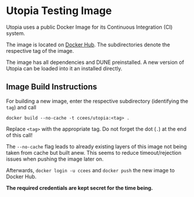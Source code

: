 # Utopia Testing Image

Utopia uses a public Docker Image for its Continuous Integration (CI) system.

The image is located on [Docker Hub](https://hub.docker.com/r/ccees/utopia/).
The subdirectories denote the respective tag of the image.

The image has all dependencies and DUNE preinstalled.
A new version of Utopia can be loaded into it an installed directly.

## Image Build Instructions
For building a new image, enter the respective subdirectory (identifying the `tag`) and call

    docker build --no-cache -t ccees/utopia:<tag> .

Replace `<tag>` with the appropriate tag. Do not forget the dot (`.`) at the end of this call!

The `--no-cache` flag leads to already existing layers of this image not being taken from cache but built anew. This seems to reduce timeout/rejection issues when pushing the image later on.

Afterwards, `docker login -u ccees` and `docker push` the new image to Docker Hub.

__The required credentials are kept secret for the time being.__
